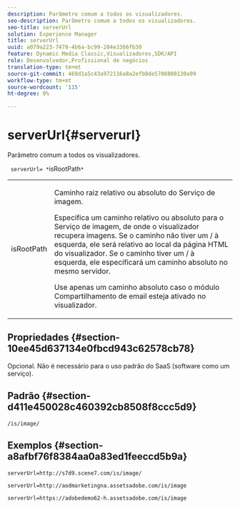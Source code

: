 ```yaml
---
description: Parâmetro comum a todos os visualizadores.
seo-description: Parâmetro comum a todos os visualizadores.
seo-title: serverUrl
solution: Experience Manager
title: serverUrl
uuid: a079a223-7478-4b6a-bc99-284e3366fb30
feature: Dynamic Media Classic,Visualizadores,SDK/API
role: Desenvolvedor,Profissional de negócios
translation-type: tm+mt
source-git-commit: 469d1a5c43a972116a8a2efb0de5708800130a99
workflow-type: tm+mt
source-wordcount: '115'
ht-degree: 0%

---
```



# serverUrl{#serverurl}

Parâmetro comum a todos os visualizadores.

` serverUrl= *`isRootPath`*`

<table id="table_9B98C97485DD4DEB8A6ECBCE8DF6B886"> 
 <tbody> 
  <tr> 
   <td colname="col1"> <p> <span class="codeph"> <span class="varname"> isRootPath</span> </span> </p> </td> 
   <td colname="col2"> <p>Caminho raiz relativo ou absoluto do Serviço de imagem. </p> <p> Especifica um caminho relativo ou absoluto para o Serviço de imagem, de onde o visualizador recupera imagens. Se o caminho não tiver um <span class="filepath"> /</span> à esquerda, ele será relativo ao local da página HTML do visualizador. Se o caminho tiver um <span class="filepath"> /</span> à esquerda, ele especificará um caminho absoluto no mesmo servidor. </p> <p> Use apenas um caminho absoluto caso o módulo Compartilhamento de email esteja ativado no visualizador. </p> </td> 
  </tr> 
 </tbody> 
</table>

## Propriedades {#section-10ee45d637134e0fbcd943c62578cb78}

Opcional. Não é necessário para o uso padrão do SaaS (software como um serviço).

## Padrão {#section-d411e450028c460392cb8508f8ccc5d9}

`/is/image/`

## Exemplos {#section-a8afbf76f8384aa0a83ed1feeccd5b9a}

```
serverUrl=http://s7d9.scene7.com/is/image/
```

```
serverUrl=http://aodmarketingna.assetsadobe.com/is/image
```

```
serverUrl=https://adobedemo62-h.assetsadobe.com/is/image
```

